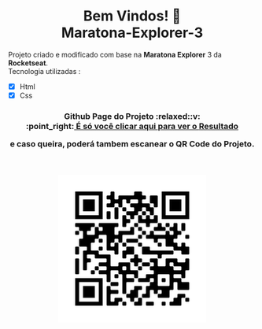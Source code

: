 <h1 align="center">Bem Vindos! 👋
<br>Maratona-Explorer-3
</h1>

Projeto criado e modificado com base na <strong>Maratona Explorer</strong> 3 da <strong>Rocketseat</strong>.
<br>Tecnologia utilizadas :
- [x] Html
- [x] Css

<h3 align="center">Github Page do Projeto
<span>:relaxed::v:</span>
<br>:point_right:<a href="https://robsondossantos.github.io/Maratona-Explorer-3/"> É só você clicar aqui para ver o <strong>Resultado</strong></a>
<p>e caso queira, poderá tambem escanear o QR Code do Projeto.</p>
<br>
</h3>

<p align="center">
  <img src="https://github.com/RobsonDosSantos/Maratona-Explorer-3/blob/main/frame.png" alt="QR Code">
</p>
